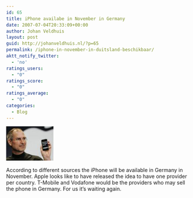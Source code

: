 ```yaml
---
id: 65
title: iPhone availabe in November in Germany
date: 2007-07-04T20:33:09+00:00
author: Johan Veldhuis
layout: post
guid: http://johanveldhuis.nl/?p=65
permalink: /iphone-in-november-in-duitsland-beschikbaar/
aktt_notify_twitter:
  - 'no'
ratings_users:
  - "0"
ratings_score:
  - "0"
ratings_average:
  - "0"
categories:
  - Blog
---
```

[![Steve Jobs met de iPhone](/wp-content/uploads/2008/03/iphone_jobs.thumbnail.jpg)](/wp-content/uploads/2008/03/iphone_jobs.jpg "Steve Jobs met de iPhone")

According to different sources the iPhone will be available in Germany in November. Apple looks like to have released the idea to have one provider per country. T-Mobile and Vodafone would be the providers who may sell the phone in Germany. For us it&#8217;s waiting again.